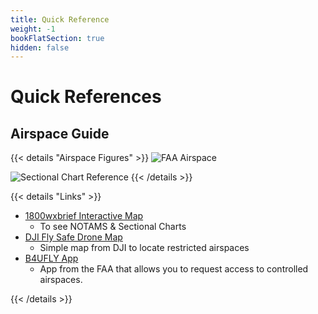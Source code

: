 ```yaml
---
title: Quick Reference
weight: -1
bookFlatSection: true
hidden: false
---
```


# Quick References

## Airspace Guide

{{< details "Airspace Figures" >}}
![FAA Airspace](airspace.jpg)

![Sectional Chart Reference](sectional.png)
{{< /details >}}

{{< details "Links" >}}

- [1800wxbrief Interactive Map](https://www.1800wxbrief.com/Website/interactiveMap;jsessionid=D7B76BAA0C4102BD644561CEDB9D95C8)
  - To see NOTAMS & Sectional Charts
- [DJI Fly Safe Drone Map](https://www.dji.com/mobile/flysafe/geo-map#)
  - Simple map from DJI to locate restricted airspaces
- [B4UFLY App](https://www.faa.gov/uas/getting_started/b4ufly)
  - App from the FAA that allows you to request access to controlled airspaces.
  

{{< /details >}}
